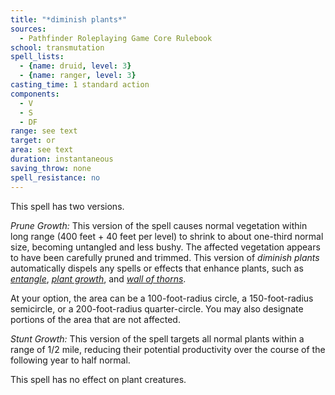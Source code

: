 ```yaml
---
title: "*diminish plants*"
sources:
  - Pathfinder Roleplaying Game Core Rulebook
school: transmutation
spell_lists:
  - {name: druid, level: 3}
  - {name: ranger, level: 3}
casting_time: 1 standard action
components:
  - V
  - S
  - DF
range: see text
target: or
area: see text
duration: instantaneous
saving_throw: none
spell_resistance: no
---
```


This spell has two versions.

*Prune Growth:* This version of the spell causes normal vegetation within long range (400 feet + 40 feet per level) to shrink to about one-third normal size, becoming untangled and less bushy. The affected vegetation appears to have been carefully pruned and trimmed. This version of *diminish plants* automatically dispels any spells or effects that enhance plants, such as [*entangle*](/spells/entangle/), [*plant growth*](/spells/plant-growth/), and [*wall of thorns*](/spells/wall-of-thorns/).

At your option, the area can be a 100-foot-radius circle, a 150-foot-radius semicircle, or a 200-foot-radius quarter-circle. You may also designate portions of the area that are not affected.

*Stunt Growth:* This version of the spell targets all normal plants within a range of 1/2 mile, reducing their potential productivity over the course of the following year to half normal.

This spell has no effect on plant creatures.

